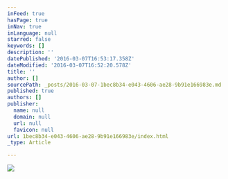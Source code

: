 ```yaml
---
inFeed: true
hasPage: true
inNav: true
inLanguage: null
starred: false
keywords: []
description: ''
datePublished: '2016-03-07T16:53:17.358Z'
dateModified: '2016-03-07T16:52:20.578Z'
title: ''
author: []
sourcePath: _posts/2016-03-07-1bec8b34-e043-4606-ae28-9b91e166983e.md
published: true
authors: []
publisher:
  name: null
  domain: null
  url: null
  favicon: null
url: 1bec8b34-e043-4606-ae28-9b91e166983e/index.html
_type: Article

---
```

![](https://the-grid-user-content.s3-us-west-2.amazonaws.com/7c7ae263-8bf1-4d24-9e80-2d36548ef24c.jpg)